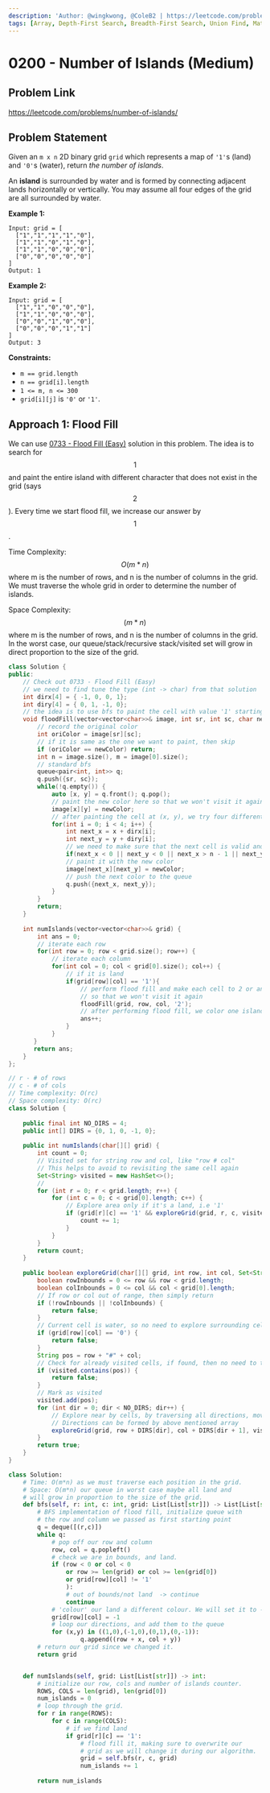```yaml
---
description: 'Author: @wingkwong, @ColeB2 | https://leetcode.com/problems/number-of-islands/'
tags: [Array, Depth-First Search, Breadth-First Search, Union Find, Matrix]
---
```


# 0200 - Number of Islands (Medium)

## Problem Link

https://leetcode.com/problems/number-of-islands/

## Problem Statement

Given an `m x n` 2D binary grid `grid` which represents a map of `'1'`s (land) and `'0'`s (water), return _the number of islands_.

An **island** is surrounded by water and is formed by connecting adjacent lands horizontally or vertically. You may assume all four edges of the grid are all surrounded by water.

**Example 1:**

```
Input: grid = [
  ["1","1","1","1","0"],
  ["1","1","0","1","0"],
  ["1","1","0","0","0"],
  ["0","0","0","0","0"]
]
Output: 1
```

**Example 2:**

```
Input: grid = [
  ["1","1","0","0","0"],
  ["1","1","0","0","0"],
  ["0","0","1","0","0"],
  ["0","0","0","1","1"]
]
Output: 3
```

**Constraints:**

* `m == grid.length`
* `n == grid[i].length`
* `1 <= m, n <= 300`
* `grid[i][j]` is `'0'` or `'1'`.

## Approach 1: Flood Fill

We can use [0733 - Flood Fill (Easy)](../0700-0799/flood-fill-easy) solution in this problem. The idea is to search for $$1$$ and paint the entire island with different character that  does not exist in the grid (says $$2$$). Every time we start flood fill, we increase our answer by $$1$$.

Time Complexity: $$O(m*n)$$ where m is the number of rows, and n is the number of columns in the grid. We must traverse the whole grid in order to determine the number of islands.

Space Complexity: $$(m*n)$$ where m is the number of rows, and n is the number of columns in the grid. In the worst case, our queue/stack/recursive stack/visited set will grow in direct proportion to the size of the grid.

<Tabs>
<TabItem value="cpp" label="C++">
<SolutionAuthor name="@wingkwong"/>

```cpp
class Solution {
public:
    // Check out 0733 - Flood Fill (Easy)
    // we need to find tune the type (int -> char) from that solution
    int dirx[4] = { -1, 0, 0, 1};
    int diry[4] = { 0, 1, -1, 0};
    // the idea is to use bfs to paint the cell with value '1' starting from (sr, sc)
    void floodFill(vector<vector<char>>& image, int sr, int sc, char newColor) {
        // record the original color
        int oriColor = image[sr][sc];
        // if it is same as the one we want to paint, then skip
        if (oriColor == newColor) return;
        int n = image.size(), m = image[0].size();
        // standard bfs
        queue<pair<int, int>> q;
        q.push({sr, sc});
        while(!q.empty()) {
            auto [x, y] = q.front(); q.pop();
            // paint the new color here so that we won't visit it again
            image[x][y] = newColor;
            // after painting the cell at (x, y), we try four different directions
            for(int i = 0; i < 4; i++) {
                int next_x = x + dirx[i];
                int next_y = y + diry[i];
                // we need to make sure that the next cell is valid and the color isn't same as the orginal color
                if(next_x < 0 || next_y < 0 || next_x > n - 1 || next_y > m - 1 || image[next_x][next_y] != oriColor) continue;
                // paint it with the new color
                image[next_x][next_y] = newColor;
                // push the next color to the queue
                q.push({next_x, next_y});
            }
        }
        return;
    }
    
    int numIslands(vector<vector<char>>& grid) {
        int ans = 0;
        // iterate each row
        for(int row = 0; row < grid.size(); row++) {
            // iterate each column
            for(int col = 0; col < grid[0].size(); col++) {
                // if it is land
                if(grid[row][col] == '1'){
                    // perform flood fill and make each cell to 2 or any number except 0 and 1
                    // so that we won't visit it again
                    floodFill(grid, row, col, '2');
                    // after performing flood fill, we color one island 
                    ans++;
                }
            }
       }
       return ans; 
    }
};
```

</TabItem>

<TabItem value="java" label="Java">
<SolutionAuthor name="@vigneshshiv"/>

```java
// r - # of rows
// c - # of cols
// Time complexity: O(rc)
// Space complexity: O(rc)
class Solution {
    
    public final int NO_DIRS = 4;
    public int[] DIRS = {0, 1, 0, -1, 0};
    
    public int numIslands(char[][] grid) {
        int count = 0;
        // Visited set for string row and col, like "row # col"
        // This helps to avoid to revisiting the same cell again
        Set<String> visited = new HashSet<>();
        //
        for (int r = 0; r < grid.length; r++) {
            for (int c = 0; c < grid[0].length; c++) {
                // Explore area only if it's a land, i.e '1'
                if (grid[r][c] == '1' && exploreGrid(grid, r, c, visited)) {
                    count += 1;
                }
            }
        }
        return count;
    }
    
    public boolean exploreGrid(char[][] grid, int row, int col, Set<String> visited) {
        boolean rowInbounds = 0 <= row && row < grid.length;
        boolean colInbounds = 0 <= col && col < grid[0].length;
        // If row or col out of range, then simply return
        if (!rowInbounds || !colInbounds) {
            return false;
        }
        // Current cell is water, so no need to explore surrounding cells
        if (grid[row][col] == '0') {
            return false;
        }
        String pos = row + "#" + col;
        // Check for already visited cells, if found, then no need to traverse
        if (visited.contains(pos)) {
            return false;
        }
        // Mark as visited
        visited.add(pos);
        for (int dir = 0; dir < NO_DIRS; dir++) {
            // Explore near by cells, by traversing all directions, move UP, DOWN, LEFT, RIGHT
            // Directions can be formed by above mentioned array
            exploreGrid(grid, row + DIRS[dir], col + DIRS[dir + 1], visited);
        }
        return true;
    }
}

```

</TabItem>

<TabItem value="python" label="Python">
<SolutionAuthor name="@ColeB2"/>

```py
class Solution:
    # Time: O(m*n) as we must traverse each position in the grid.
    # Space: O(m*n) our queue in worst case maybe all land and
    # will grow in proportion to the size of the grid.
    def bfs(self, r: int, c: int, grid: List[List[str]]) -> List[List[str]]:
        # BFS implementation of flood fill, initialize queue with
        # the row and column we passed as first starting point
        q = deque([(r,c)])
        while q:
            # pop off our row and column
            row, col = q.popleft()
            # check we are in bounds, and land.
            if (row < 0 or col < 0 
                or row >= len(grid) or col >= len(grid[0])
                or grid[row][col] != '1'
                ):
                # out of bounds/not land  -> continue
                continue
            # 'colour' our land a different colour. We will set it to -1
            grid[row][col] = -1
            # loop our directions, and add them to the queue
            for (x,y) in ((1,0),(-1,0),(0,1),(0,-1)):
                    q.append((row + x, col + y))
        # return our grid since we changed it.
        return grid


    def numIslands(self, grid: List[List[str]]) -> int:
        # initialize our row, cols and number of islands counter.
        ROWS, COLS = len(grid), len(grid[0])
        num_islands = 0
        # loop through the grid.
        for r in range(ROWS):
            for c in range(COLS):
                # if we find land
                if grid[r][c] == '1':
                    # flood fill it, making sure to overwrite our 
                    # grid as we will change it during our algorithm.
                    grid = self.bfs(r, c, grid)
                    num_islands += 1
        
        return num_islands
```

</TabItem>
</Tabs>
